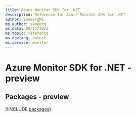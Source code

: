 ```yaml
---
title: Azure Monitor SDK for .NET
description: Reference for Azure Monitor SDK for .NET
author: SameergMS
ms.author: sameerg
ms.data: 08/15/2023
ms.topic: reference
ms.devlang: dotnet
ms.service: monitor
---
```

# Azure Monitor SDK for .NET - preview
## Packages - preview
[!INCLUDE [packages](monitor-index.md)]
